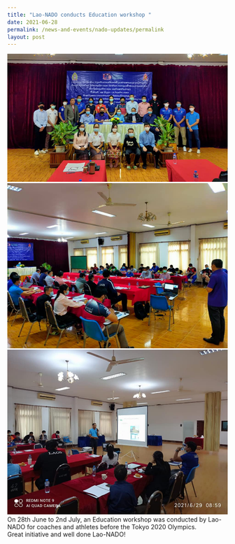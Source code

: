 ```yaml
---
title: "Lao-NADO conducts Education workshop "
date: 2021-06-28
permalink: /news-and-events/nado-updates/permalink
layout: post
---
```

![Alt text for image on Isomer site](/images/lao%20nado%20edu%20workshop%202021.jpg) <br> ![Alt text for image on Isomer site](/images/lao%20nado%20edu%20workshop%202021%201.jpg) <br> ![Alt text for image on Isomer site](/images/lao%20nado%20edu%20workshop%202021%202.jpg)
On 28th June to 2nd July, an Education workshop was conducted by Lao-NADO for coaches and athletes before the Tokyo 2020 Olympics. <br> Great initiative and well done Lao-NADO! 